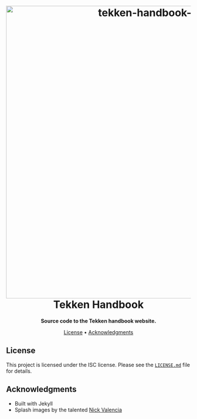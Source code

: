 <h1 align="center">
  <br>
  <img src="https://i.imgur.com/JnQauTs.png" alt="tekken-handbook-logo" width="800"></a>
  <br>
    Tekken Handbook
  <br>
</h1>

<p align=center>
  <b> Source code to the Tekken handbook website. </b>
</p>

<p align="center">
  <a href="#license">License</a> •
  <a href="#acknowledgments">Acknowledgments</a>
</p>

## License
This project is licensed under the ISC license. Please see the [`LICENSE.md`](LICENSE.md)
file for details.

## Acknowledgments
* Built with Jekyll
* Splash images by the talented [Nick Valencia](https://twitter.com/NickVal33181359)
